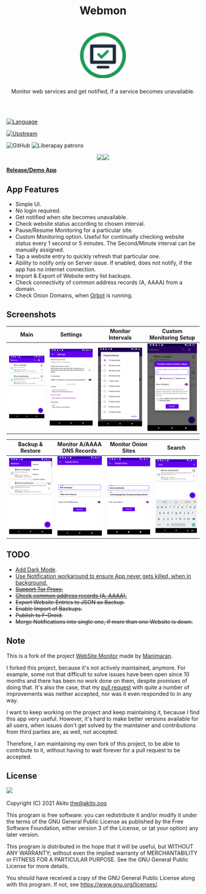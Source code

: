 <h1 style="text-align: center;">Webmon</h1>

<h1 align="center"><img width="120" height="120" src="fastlane/metadata/android/en-US/images/icon.png" alt="logo"/></h1>

<p style="text-align: center;">Monitor web services and get notified, if a service becomes unavailable.</p>

<br>
<br>

[![Language](https://img.shields.io/badge/project-language-blue?style=plastic)](https://kotlinlang.org/)

[![Upstream](https://img.shields.io/badge/project-upstream-yellow?style=plastic)](https://gitlab.com/manimaran/website-monitor)

![GitHub](https://img.shields.io/github/license/theAkito/webmon?style=plastic)
![Liberapay patrons](https://img.shields.io/liberapay/patrons/Akito?style=plastic)

<p align="center">
<a href="https://f-droid.org/packages/ooo.akito.webmon/"><img src="https://fdroid.gitlab.io/artwork/badge/get-it-on.png" width="200px"></a><a href="https://play.google.com/store/apps/details?id=ooo.akito.webmon"><img src="https://raw.githubusercontent.com/manimaran96/Spell4Wiki/master/files/assets/images/badges/google_play.png" width="200px"></a>
</p>

[**Release/Demo App**](https://github.com/theAkito/webmon/releases)


## App Features
- Simple UI.
- No login required.
- Get notified when site becomes unavailable.
- Check website status according to chosen interval.
- Pause/Resume Monitoring for a particular site.
- Custom Monitoring option. Useful for continually checking website status every 1 second or 5 minutes. The Second/Minute interval can be manually assigned.
- Tap a website entry to quickly refresh that particular one.
- Ability to notify only on Server issue. If enabled, does not notify, if the app has no internet connection.
- Import & Export of Website entry list backups.
- Check connectivity of common address records (A, AAAA) from a domain.
- Check Onion Domains, when [Orbot](https://github.com/guardianproject/orbot) is running.

## Screenshots 

| Main | Settings | Monitor Intervals | Custom Monitoring Setup |
|:-:|:-:|:-:|:-:|
| ![First](fastlane/metadata/android/en-US/images/phoneScreenshots/1.png?raw=true) | ![Sec](fastlane/metadata/android/en-US/images/phoneScreenshots/2.png?raw=true) | ![Third](fastlane/metadata/android/en-US/images/phoneScreenshots/3.png?raw=true) | ![Fourth](fastlane/metadata/android/en-US/images/phoneScreenshots/4.png?raw=true) |

| Backup & Restore | Monitor A/AAAA DNS Records | Monitor Onion Sites | Search |
|:-:|:-:|:-:|:-:|
| ![Fifth](fastlane/metadata/android/en-US/images/phoneScreenshots/5.png?raw=true) | ![Sixth](fastlane/metadata/android/en-US/images/phoneScreenshots/6.png?raw=true) | ![Seventh](fastlane/metadata/android/en-US/images/phoneScreenshots/7.png?raw=true) | ![Eighth](fastlane/metadata/android/en-US/images/phoneScreenshots/8.png?raw=true) |

## TODO
* [Add Dark Mode](https://gitlab.com/manimaran/website-monitor/-/issues/3).
* [Use Notification workaround to ensure App never gets killed, when in background.](https://gitlab.com/manimaran/website-monitor/-/issues/14)
* ~~[Support Tor Proxy.](https://gitlab.com/manimaran/website-monitor/-/issues/2)~~
* ~~[Check common address records (A, AAAA).](https://gitlab.com/manimaran/website-monitor/-/issues/11)~~
* ~~Export Website Entries to JSON as Backup.~~
* ~~Enable Import of Backups.~~
* ~~Publish to F-Droid.~~
* ~~Merge Notifications into single one, if more than one Website is down.~~

## Note

This is a fork of the project [WebSite Monitor](https://gitlab.com/manimaran/website-monitor) made by [Manimaran](https://gitlab.com/manimaran).

I forked this project, because it's not actively maintained, anymore. For example, some not that difficult to solve issues have been open since 10 months and there has been no work done on them, despite promises of doing that.
It's also the case, that my [pull request](https://gitlab.com/manimaran/website-monitor/-/merge_requests/4#f71fe0455681aefe79c631fdf86cd2181c8735e6) with quite a number of improvements was neither accepted, nor was it even responded to in any way.

I want to keep working on the project and keep maintaining it, because I find this app very useful. However, it's hard to make better versions available for all users, when issues don't get solved by the maintainer and contributions from third parties are, as well, not accepted.

Therefore, I am maintaining my own fork of this project, to be able to contribute to it, without having to wait forever for a pull request to be accepted.

## License

<img src="https://raw.githubusercontent.com/manimaran96/Spell4Wiki/master/files/assets/images/badges/gplv3.svg" width="100px"></img>

Copyright (C) 2021  Akito <the@akito.ooo>

This program is free software: you can redistribute it and/or modify
it under the terms of the GNU General Public License as published by
the Free Software Foundation, either version 3 of the License, or
(at your option) any later version.

This program is distributed in the hope that it will be useful,
but WITHOUT ANY WARRANTY; without even the implied warranty of
MERCHANTABILITY or FITNESS FOR A PARTICULAR PURPOSE.  See the
GNU General Public License for more details.

You should have received a copy of the GNU General Public License
along with this program.  If not, see <https://www.gnu.org/licenses/>.
